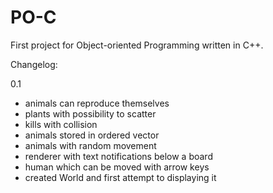 # PO-C

First project for Object-oriented Programming written in C++.

Changelog:

0.1
- animals can reproduce themselves
- plants with possibility to scatter
- kills with collision
- animals stored in ordered vector
- animals with random movement
- renderer with text notifications below a board
- human which can be moved with arrow keys
- created World and first attempt to displaying it
